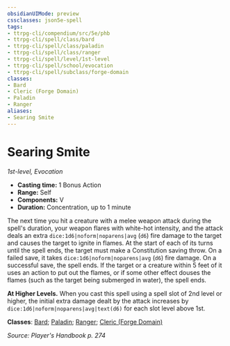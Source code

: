 ```yaml
---
obsidianUIMode: preview
cssclasses: json5e-spell
tags:
- ttrpg-cli/compendium/src/5e/phb
- ttrpg-cli/spell/class/bard
- ttrpg-cli/spell/class/paladin
- ttrpg-cli/spell/class/ranger
- ttrpg-cli/spell/level/1st-level
- ttrpg-cli/spell/school/evocation
- ttrpg-cli/spell/subclass/forge-domain
classes:
- Bard
- Cleric (Forge Domain)
- Paladin
- Ranger
aliases:
- Searing Smite
---
```

# Searing Smite
*1st-level, Evocation*  


- **Casting time:** 1 Bonus Action
- **Range:** Self
- **Components:** V
- **Duration:** Concentration, up to 1 minute

The next time you hit a creature with a melee weapon attack during the spell's duration, your weapon flares with white-hot intensity, and the attack deals an extra `dice:1d6|noform|noparens|avg` (`d6`) fire damage to the target and causes the target to ignite in flames. At the start of each of its turns until the spell ends, the target must make a Constitution saving throw. On a failed save, it takes `dice:1d6|noform|noparens|avg` (`d6`) fire damage. On a successful save, the spell ends. If the target or a creature within 5 feet of it uses an action to put out the flames, or if some other effect douses the flames (such as the target being submerged in water), the spell ends.

**At Higher Levels.** When you cast this spell using a spell slot of 2nd level or higher, the initial extra damage dealt by the attack increases by `dice:1d6|noform|noparens|avg|text(d6)` for each slot level above 1st.

**Classes**: [Bard](/3-Mechanics/CLI/Compendium/lists/list-spells-classes-bard.md); [Paladin](/3-Mechanics/CLI/Compendium/lists/list-spells-classes-paladin.md); [Ranger](/3-Mechanics/CLI/Compendium/lists/list-spells-classes-ranger.md); [Cleric (Forge Domain)](/3-Mechanics/CLI/Compendium/lists/list-spells-classes-forge-domain-xge.md "subclass=XGE")

*Source: Player's Handbook p. 274*